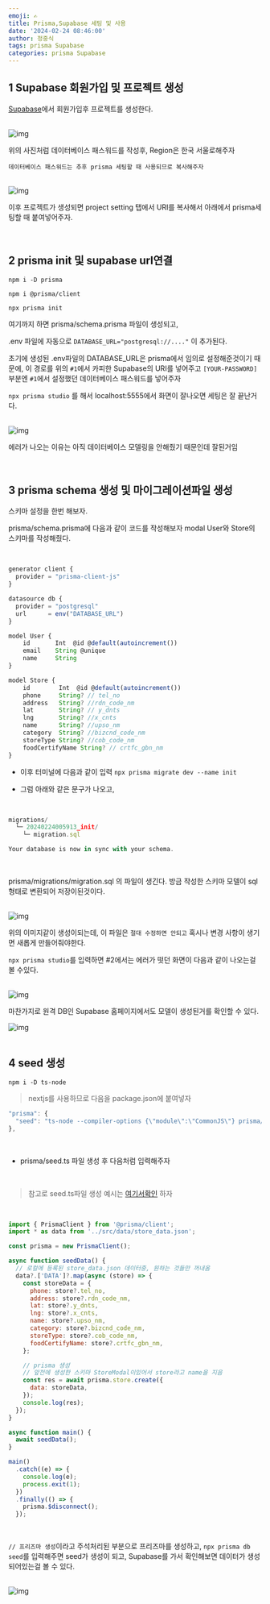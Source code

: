 ```yaml
---
emoji: ✍
title: Prisma,Supabase 세팅 및 사용
date: '2024-02-24 08:46:00'
author: 정중식
tags: prisma Supabase
categories: prisma Supabase
---
```


## 1 Supabase 회원가입 및 프로젝트 생성

[Supabase](https://supabase.com)에서 회원가입후 프로젝트를 생성한다.

<br/>

<img src='./1-1.png' alt=' img' />
<br/>

위의 사진처럼 데이터베이스 패스워드를 작성후,
Region은 한국 서울로해주자

`데이터베이스 패스워드는 추후 prisma 세팅할 때 사용되므로 복사해주자`

<br/>

<img src='./1-2.png' alt=' img' />

<br/>

이후 프로젝트가 생성되면 project setting 탭에서 URI를 복사해서 아래에서
prisma세팅할 때 붙여넣어주자.

<br/>

## 2 prisma init 및 supabase url연결

`npm i -D prisma`

`npm i @prisma/client`

`npx prisma init`

여기까지 하면 prisma/schema.prisma 파일이 생성되고,

.env 파일에 자동으로 `DATABASE_URL="postgresql://...."` 이 추가된다.

초기에 생성된 .env파일의 DATABASE_URL은 prisma에서 임의로 설정해준것이기 때문에,
이 경로를 위의 `#1`에서 카피한 Supabase의 URI를 넣어주고
`[YOUR-PASSWORD]` 부분엔 `#1`에서 설정했던 데이터베이스 패스워드를 넣어주자

`npx prisma studio` 를 해서 localhost:5555에서 화면이 잘나오면 세팅은 잘 끝난거다.

<br/>

<img src='./2-1.png' alt=' img' />

<br/>

에러가 나오는 이유는 아직 데이터베이스 모델링을 안해줬기 때문인데 잘된거임

<br/>

## 3 prisma schema 생성 및 마이그레이션파일 생성

스키마 설정을 한번 해보자.

prisma/schema.prisma에 다음과 같이 코드를 작성해보자
modal User와 Store의 스키마를 작성해줬다.

<br/>

```js
generator client {
  provider = "prisma-client-js"
}

datasource db {
  provider = "postgresql"
  url      = env("DATABASE_URL")
}

model User {
    id       Int  @id @default(autoincrement())
    email    String @unique
    name     String
}

model Store {
    id        Int  @id @default(autoincrement())
    phone     String? // tel_no
    address   String? //rdn_code_nm
    lat       String? // y_dnts
    lng       String? //x_cnts
    name      String? //upso_nm
    category  String? //bizcnd_code_nm
    storeType String? //cob_code_nm
    foodCertifyName String? // crtfc_gbn_nm
}
```

- 이후 터미널에 다음과 같이 입력
  `npx prisma migrate dev --name init`

- 그럼 아래와 같은 문구가 나오고,

<br/>

```js
migrations/
  └─ 20240224005913_init/
    └─ migration.sql

Your database is now in sync with your schema.
```

<br/>

prisma/migrations/migration.sql 의 파일이 생긴다.
방금 작성한 스키마 모델이 sql형태로 변환되어 저장이된것이다.

<br/>

<img src='./3-1.png' alt=' img' />

<br/>

위의 이미지같이 생성이되는데, 이 파일은 `절대 수정하면 안되고`
혹시나 변경 사항이 생기면 새롭게 만들어줘야한다.

`npx prisma studio`를 입력하면 #2에서는 에러가 떳던 화면이 다음과 같이 나오는걸 볼 수있다.

<br/>

<img src='./3-2.png' alt=' img' />

<br/>

마찬가지로 원격 DB인 Supabase 홈페이지에서도 모델이 생성된거를 확인할 수 있다.
<br/>

<img src='./3-3.png' alt=' img' />

<br/>
<br/>

## 4 seed 생성

`npm i -D ts-node`

> nextjs를 사용하므로 다음을 package.json에 붙여넣자

```js
"prisma": {
  "seed": "ts-node --compiler-options {\"module\":\"CommonJS\"} prisma/seed.ts"
},
```

<br/>

- prisma/seed.ts 파일 생성 후 다음처럼 입력해주자

  <br/>

> 참고로 seed.ts파일 생성 예시는 [여기서확인](https://www.prisma.io/docs/orm/prisma-migrate/workflows/seeding#how-to-seed-your-database-in-prisma-orm) 하자

<br/>

```js
import { PrismaClient } from '@prisma/client';
import * as data from '../src/data/store_data.json';

const prisma = new PrismaClient();

async function seedData() {
  // 로컬에 등록된 store_data.json 데이터중, 원하는 것들만 꺼내옴
  data?.['DATA']?.map(async (store) => {
    const storeData = {
      phone: store?.tel_no,
      address: store?.rdn_code_nm,
      lat: store?.y_dnts,
      lng: store?.x_cnts,
      name: store?.upso_nm,
      category: store?.bizcnd_code_nm,
      storeType: store?.cob_code_nm,
      foodCertifyName: store?.crtfc_gbn_nm,
    };

    // prisma 생성
    // 앞전에 생성한 스키마 StoreModal이있어서 store라고 name을 지음
    const res = await prisma.store.create({
      data: storeData,
    });
    console.log(res);
  });
}

async function main() {
  await seedData();
}

main()
  .catch((e) => {
    console.log(e);
    process.exit(1);
  })
  .finally(() => {
    prisma.$disconnect();
  });
```

<br/>

`// 프리즈마 생성`이라고 주석처리된 부분으로 프리즈마를 생성하고,
`npx prisma db seed`를 입력해주면 seed가 생성이 되고,
Supabase를 가서 확인해보면 데이터가 생성되어있는걸 볼 수 있다.

<br/>

<img src='./4-1.png' alt=' img' />

```toc

```
